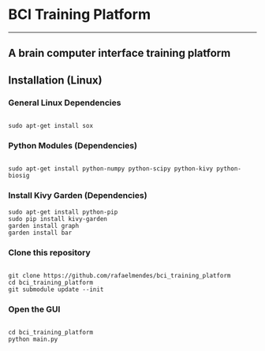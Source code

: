 # BCI Training Platform #
--------------------------------

## A brain computer interface training platform ##

## Installation (Linux) ##


### General Linux Dependencies ###

```shell

sudo apt-get install sox

```

### Python Modules (Dependencies) ###

```shell

sudo apt-get install python-numpy python-scipy python-kivy python-biosig

```

### Install Kivy Garden (Dependencies) ###

```shell
sudo apt-get install python-pip
sudo pip install kivy-garden
garden install graph
garden install bar

```

### Clone this repository ###

```shell 

git clone https://github.com/rafaelmendes/bci_training_platform
cd bci_training_platform
git submodule update --init

```

### Open the GUI ###

```shell 

cd bci_training_platform
python main.py

```












